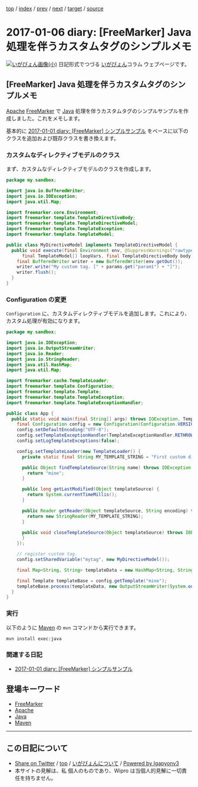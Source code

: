 [top](../index.html) 
 / [index](index.html) 
 / [prev](ig170105.html) 
 / [next](ig170107.html) 
 / [target](http://www.igapyon.jp/igapyon/diary/2017/ig170106.html) 
 / [source](https://github.com/igapyon/diary/blob/master/2017/ig170106.src.md) 

2017-01-06 diary: [FreeMarker] Java 処理を伴うカスタムタグのシンプルメモ
=====================================================================================================
[![いがぴょん画像(小)](http://www.igapyon.jp/igapyon/diary/images/iga200306s.jpg "いがぴょん")](http://www.igapyon.jp/igapyon/diary/memo/memoigapyon.html) 日記形式でつづる [いがぴょん](http://www.igapyon.jp/igapyon/diary/memo/memoigapyon.html)コラム ウェブページです。

## [FreeMarker] Java 処理を伴うカスタムタグのシンプルメモ

[Apache](../keyword/apache.html) [FreeMarker](../keyword/freemarker.html) で [Java](../keyword/java.html) 処理を伴うカスタムタグのシンプルサンプルを作成しました。これをメモします。

基本的に [2017-01-01 diary: [FreeMarker] シンプルサンプル](http://www.igapyon.jp/igapyon/diary/2017/ig170101.html) をベースに以下のクラスを追加および既存クラスを書き換えます。

### カスタムなディレクティブモデルのクラス

まず、カスタムなディレクティブモデルのクラスを作成します。

```Java
package my.sandbox;

import java.io.BufferedWriter;
import java.io.IOException;
import java.util.Map;

import freemarker.core.Environment;
import freemarker.template.TemplateDirectiveBody;
import freemarker.template.TemplateDirectiveModel;
import freemarker.template.TemplateException;
import freemarker.template.TemplateModel;

public class MyDirectiveModel implements TemplateDirectiveModel {
  public void execute(final Environment env, @SuppressWarnings("rawtypes") final Map params,
      final TemplateModel[] loopVars, final TemplateDirectiveBody body) throws TemplateException, IOException {
    final BufferedWriter writer = new BufferedWriter(env.getOut());
    writer.write("My custom tag. [" + params.get("param1") + "]");
    writer.flush();
  }
}
```

### Configuration の変更

`Configuration` に、カスタムディレクティブモデルを追加します。これにより、カスタム処理が有効になります。

```Java
package my.sandbox;

import java.io.IOException;
import java.io.OutputStreamWriter;
import java.io.Reader;
import java.io.StringReader;
import java.util.HashMap;
import java.util.Map;

import freemarker.cache.TemplateLoader;
import freemarker.template.Configuration;
import freemarker.template.Template;
import freemarker.template.TemplateException;
import freemarker.template.TemplateExceptionHandler;

public class App {
  public static void main(final String[] args) throws IOException, TemplateException {
    final Configuration config = new Configuration(Configuration.VERSION_2_3_25);
    config.setDefaultEncoding("UTF-8");
    config.setTemplateExceptionHandler(TemplateExceptionHandler.RETHROW_HANDLER);
    config.setLogTemplateExceptions(false);

    config.setTemplateLoader(new TemplateLoader() {
      private static final String MY_TEMPLATE_STRING = "First custom directive.\n<@mytag param1=\"MyParam1!\" />.";

      public Object findTemplateSource(String name) throws IOException {
        return "mine";
      }

      public long getLastModified(Object templateSource) {
        return System.currentTimeMillis();
      }

      public Reader getReader(Object templateSource, String encoding) throws IOException {
        return new StringReader(MY_TEMPLATE_STRING);
      }

      public void closeTemplateSource(Object templateSource) throws IOException {
      }
    });

    // register custom tag.
    config.setSharedVariable("mytag", new MyDirectiveModel());

    final Map<String, String> templateData = new HashMap<String, String>();

    final Template templateBase = config.getTemplate("mine");
    templateBase.process(templateData, new OutputStreamWriter(System.out));
  }
}
```

### 実行

以下のように [Maven](../keyword/maven.html) の `mvn` コマンドから実行できます。

```sh
mvn install exec:java
```

### 関連する日記

* [2017-01-01 diary: [FreeMarker] シンプルサンプル](http://www.igapyon.jp/igapyon/diary/2017/ig170101.html)

## 登場キーワード

* [FreeMarker](../keyword/freemarker.html)
* [Apache](../keyword/apache.html)
* [Java](../keyword/java.html)
* [Maven](../keyword/maven.html)

----------------------------------------------------------------------------------------------------

## この日記について

* [Share on Twitter](https://twitter.com/intent/tweet?hashtags=igapyon%2Cdiary%2C%E3%81%84%E3%81%8C%E3%81%B4%E3%82%87%E3%82%93%2CFreeMarker%2CApache%2CJava%2CMaven&text=%5BFreeMarker%5D+Java+%E5%87%A6%E7%90%86%E3%82%92%E4%BC%B4%E3%81%86%E3%82%AB%E3%82%B9%E3%82%BF%E3%83%A0%E3%82%BF%E3%82%B0%E3%81%AE%E3%82%B7%E3%83%B3%E3%83%97%E3%83%AB%E3%83%A1%E3%83%A2&url=http%3A%2F%2Fwww.igapyon.jp%2Figapyon%2Fdiary%2F2017%2Fig170106.html) / [top](../index.html) / [いがぴょんについて](http://www.igapyon.jp/igapyon/diary/memo/memoigapyon.html) / [Powered by Igapyonv3](https://github.com/igapyon/igapyonv3)
* 本サイトの見解は、私 個人のものであり、Wipro は当個人的見解に一切責任を持ちません。 

